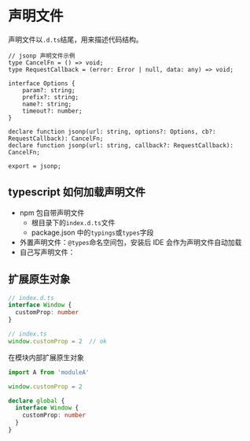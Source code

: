 # 声明文件

声明文件以`.d.ts`结尾，用来描述代码结构。

```TS
// jsonp 声明文件示例
type CancelFn = () => void;
type RequestCallback = (error: Error | null, data: any) => void;

interface Options {
    param?: string;
    prefix?: string;
    name?: string;
    timeout?: number;
}

declare function jsonp(url: string, options?: Options, cb?: RequestCallback): CancelFn;
declare function jsonp(url: string, callback?: RequestCallback): CancelFn;

export = jsonp;
```

## typescript 如何加载声明文件

- npm 包自带声明文件
  - 根目录下的`index.d.ts`文件
  - package.json 中的`typings`或`types`字段
- 外置声明文件：`@types`命名空间包，安装后 IDE 会作为声明文件自动加载
- 自己写声明文件：

## 扩展原生对象

```TypeScript
// index.d.ts
interface Window {
  customProp: number
}

// index.ts
window.customProp = 2  // ok
```

在模块内部扩展原生对象

```TypeScript
import A from 'moduleA'

window.customProp = 2

declare global {
  interface Window {
    customProp: number
  }
}
```
